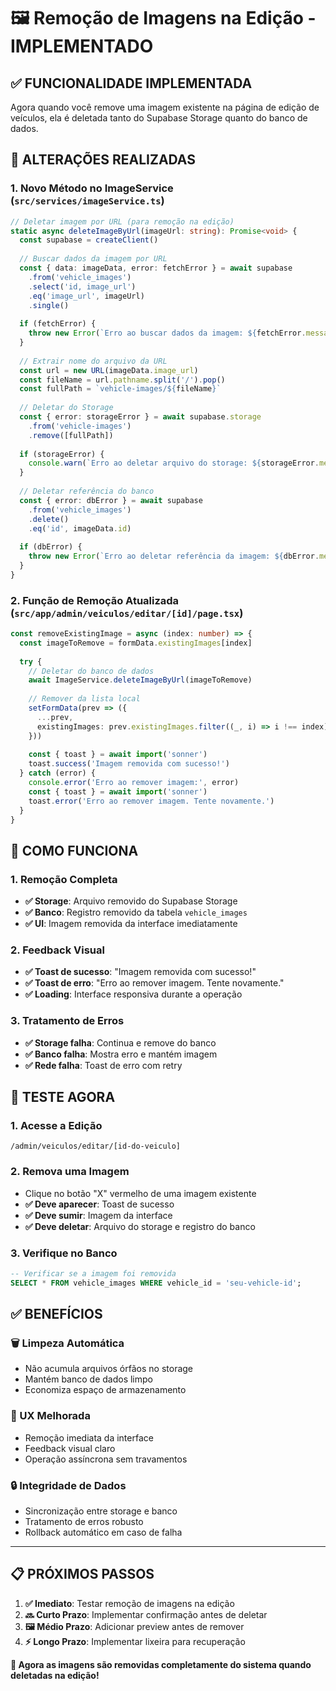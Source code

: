 # 🖼️ Remoção de Imagens na Edição - IMPLEMENTADO

## ✅ **FUNCIONALIDADE IMPLEMENTADA**

Agora quando você remove uma imagem existente na página de edição de veículos, ela é deletada tanto do Supabase Storage quanto do banco de dados.

## 🔧 **ALTERAÇÕES REALIZADAS**

### **1. Novo Método no ImageService** (`src/services/imageService.ts`)
```typescript
// Deletar imagem por URL (para remoção na edição)
static async deleteImageByUrl(imageUrl: string): Promise<void> {
  const supabase = createClient()
  
  // Buscar dados da imagem por URL
  const { data: imageData, error: fetchError } = await supabase
    .from('vehicle_images')
    .select('id, image_url')
    .eq('image_url', imageUrl)
    .single()
  
  if (fetchError) {
    throw new Error(`Erro ao buscar dados da imagem: ${fetchError.message}`)
  }
  
  // Extrair nome do arquivo da URL
  const url = new URL(imageData.image_url)
  const fileName = url.pathname.split('/').pop()
  const fullPath = `vehicle-images/${fileName}`
  
  // Deletar do Storage
  const { error: storageError } = await supabase.storage
    .from('vehicle-images')
    .remove([fullPath])
  
  if (storageError) {
    console.warn(`Erro ao deletar arquivo do storage: ${storageError.message}`)
  }
  
  // Deletar referência do banco
  const { error: dbError } = await supabase
    .from('vehicle_images')
    .delete()
    .eq('id', imageData.id)
  
  if (dbError) {
    throw new Error(`Erro ao deletar referência da imagem: ${dbError.message}`)
  }
}
```

### **2. Função de Remoção Atualizada** (`src/app/admin/veiculos/editar/[id]/page.tsx`)
```typescript
const removeExistingImage = async (index: number) => {
  const imageToRemove = formData.existingImages[index]
  
  try {
    // Deletar do banco de dados
    await ImageService.deleteImageByUrl(imageToRemove)
    
    // Remover da lista local
    setFormData(prev => ({
      ...prev,
      existingImages: prev.existingImages.filter((_, i) => i !== index)
    }))
    
    const { toast } = await import('sonner')
    toast.success('Imagem removida com sucesso!')
  } catch (error) {
    console.error('Erro ao remover imagem:', error)
    const { toast } = await import('sonner')
    toast.error('Erro ao remover imagem. Tente novamente.')
  }
}
```

## 🎯 **COMO FUNCIONA**

### **1. Remoção Completa**
- **✅ Storage**: Arquivo removido do Supabase Storage
- **✅ Banco**: Registro removido da tabela `vehicle_images`
- **✅ UI**: Imagem removida da interface imediatamente

### **2. Feedback Visual**
- **✅ Toast de sucesso**: "Imagem removida com sucesso!"
- **✅ Toast de erro**: "Erro ao remover imagem. Tente novamente."
- **✅ Loading**: Interface responsiva durante a operação

### **3. Tratamento de Erros**
- **✅ Storage falha**: Continua e remove do banco
- **✅ Banco falha**: Mostra erro e mantém imagem
- **✅ Rede falha**: Toast de erro com retry

## 🚀 **TESTE AGORA**

### **1. Acesse a Edição**
```
/admin/veiculos/editar/[id-do-veiculo]
```

### **2. Remova uma Imagem**
- Clique no botão "X" vermelho de uma imagem existente
- **✅ Deve aparecer**: Toast de sucesso
- **✅ Deve sumir**: Imagem da interface
- **✅ Deve deletar**: Arquivo do storage e registro do banco

### **3. Verifique no Banco**
```sql
-- Verificar se a imagem foi removida
SELECT * FROM vehicle_images WHERE vehicle_id = 'seu-vehicle-id';
```

## ✅ **BENEFÍCIOS**

### **🗑️ Limpeza Automática**
- Não acumula arquivos órfãos no storage
- Mantém banco de dados limpo
- Economiza espaço de armazenamento

### **🎨 UX Melhorada**
- Remoção imediata da interface
- Feedback visual claro
- Operação assíncrona sem travamentos

### **🔒 Integridade de Dados**
- Sincronização entre storage e banco
- Tratamento de erros robusto
- Rollback automático em caso de falha

---

## 📋 **PRÓXIMOS PASSOS**

1. **✅ Imediato**: Testar remoção de imagens na edição
2. **🔜 Curto Prazo**: Implementar confirmação antes de deletar
3. **🖼️ Médio Prazo**: Adicionar preview antes de remover
4. **⚡ Longo Prazo**: Implementar lixeira para recuperação

**🎉 Agora as imagens são removidas completamente do sistema quando deletadas na edição!**
